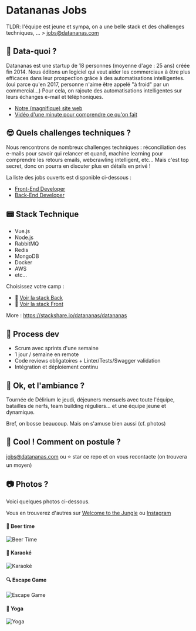 # Datananas Jobs

TLDR: l'équipe est jeune et sympa, on a une belle stack et des challenges techniques, ... > jobs@datananas.com

## :pineapple: Data-quoi ?

Datananas est une startup de 18 personnes (moyenne d'age : 25 ans) créée fin 2014.
Nous éditons un logiciel qui veut aider les commerciaux à être plus efficaces dans leur prospection grâce à des automatisations intelligentes. (oui parce qu'en 2017, personne n'aime être appelé "à froid" par un commercial...)
Pour cela, on rajoute des automatisations intelligentes sur leurs échanges e-mail et téléphoniques.

- [Notre (magnifique) site web](https://www.datananas.com)
- [Vidéo d'une minute pour comprendre ce qu'on fait](https://www.youtube.com/watch?v=32y9oUF4pnU)

## :sunglasses:	Quels challenges techniques ?

Nous rencontrons de nombreux challenges techniques : réconciliation des e-mails pour savoir qui relancer et quand, machine learning pour comprendre les retours emails, webcrawling intelligent, etc...
Mais c'est top secret, donc on pourra en discuter plus en détails en privé !

La liste des jobs ouverts est disponible ci-dessous :

- [Front-End Developer](front-end-developer.md "Front-End Developer")
- [Back-End Developer](back-end-developer.md "Back-End Developer")

## :pager: Stack Technique

- Vue.js
- Node.js
- RabbitMQ
- Redis
- MongoDB
- Docker
- AWS
- etc...

Choisissez votre camp :
- :tractor: [Voir la stack Back](https://github.com/Datananas/jobs/blob/master/back-end-developer.md#user-content-pager-stack-tech)
- :art: [Voir la stack Front](https://github.com/Datananas/jobs/blob/master/front-end-developer.md#user-content-pager-stack-tech)

More : https://stackshare.io/datananas/datananas

## :ship:	Process dev

- Scrum avec sprints d'une semaine
- 1 jour / semaine en remote
- Code reviews obligatoires + Linter/Tests/Swagger validation
- Intégration et déploiement continu

## :tada: Ok, et l'ambiance ?

Tournée de Délirium le jeudi, déjeuners mensuels avec toute l'équipe, batailles de nerfs, team building réguliers... et une équipe jeune et dynamique.

Bref, on bosse beaucoup. Mais on s'amuse bien aussi (cf. photos)

## :love_letter: Cool ! Comment on postule ?

jobs@datananas.com ou :star: star ce repo et on vous recontacte (on trouvera un moyen)

## :camera: Photos ?

Voici quelques photos ci-dessous.

Vous en trouverez d'autres sur [Welcome to the Jungle](https://www.welcometothejungle.co/companies/datananas) ou [Instagram](https://www.instagram.com/datananas_hq/)

#### :beer:	Beer time

![Beer Time](https://assets.datananas.com/images/team_pictures/beer_time.jpg "Beer time")

#### :musical_note: Karaoké

![Karaoké](https://assets.datananas.com/images/team_pictures/karaoke.jpg "Karaoké")

#### :mag: Escape Game

![Escape Game](https://assets.datananas.com/images/team_pictures/escape_game.jpg "Escape Game")

#### :dancer: Yoga

![Yoga](https://assets.datananas.com/images/team_pictures/yoga.jpg "Yoga")
